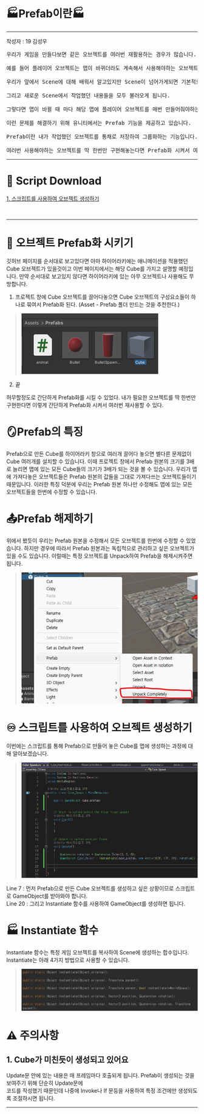 # 🏭Prefab이란🏭

---
작성자 : 19 김성우

<pre>
우리가 게임을 만들다보면 같은 오브젝트를 여러번 재활용하는 경우가 많습니다. <br>
예를 들어 플레이어 오브젝트는 맵이 바뀌더라도 계속해서 사용해야하는 오브젝트입니다. <br>
우리가 앞에서 Scene에 대해 배워서 알고있지만 Scene이 넘어가게되면 기본적으로는 기존에 있던 오브젝트들은 전부 사라지게 됩니다. <br>
그리고 새로운 Scene에서 작업했던 내용들을 모두 불러오게 됩니다. <br>
그렇다면 맵이 바뀔 때 마다 해당 맵에 플레이어 오브젝트를 매번 만들어줘야하는 걸까요?<br>
이런 문제를 해결하기 위해 유니티에서는 Prefab 기능을 제공하고 있습니다. <br>
Prefab이란 내가 작업했던 오브젝트를 통채로 저장하여 그룹화하는 기능입니다.<br>
여러번 사용해야하는 오브젝트를 딱 한번만 구현해놓는다면 Prefab화 시켜서 여러번 재사용할 수 있습니다.
</pre>

---

# 📓 Script Download

[1. 스크립트를 사용하여 오브젝트 생성하기](https://github.com/starhome7/GG_Unity_GitHub/blob/main/Unity_Basic/7.Prefab%EC%9D%B4%EB%9E%80/Prefab_Script/Cube_Spawn.cs)


<br>

---


# 🧰 오브젝트 Prefab화 시키기
깃허브 페이지를 순서대로 보고있다면 아마 하이어라키에는 애니메이션을 적용했던 Cube 오브젝트가 있을것이고 이번 페이지에서는 해당 Cube를 가지고 설명할 예정입니다. 만약 순서대로 보고있지 않다면 하이어라키에 있는 아무 오브젝트나 사용해도 무방합니다.

1. 프로젝트 창에 Cube 오브젝트를 끌어다놓으면 Cube 오브젝트의 구성요소들이 하나로 묶여서 Prefab화 된다. (Asset - Prefab 폴더 만드는 것을 추천한다.)
> ![image](./pre_pic/pre1.png)
2. 끝

허무할정도로 간단하게 Prefab화를 시킬 수 있었다.
내가 필요한 오브젝트를 딱 한번만 구현한다면 이렇게 간단하게 Prefab화 시켜서 여러번 재사용할 수 있다.

# 🪞Prefab의 특징
Prefab으로 만든 Cube를 하이어라키 창으로 여러개 끌어다 놓으면 별다른 문제없이 Cube 여러개를 설치할 수 있습니다.
이때 프로젝트 창에서 Prefab 원본의 크기를 3배로 늘리면 맵에 있는 모든 Cube들의 크기가 3배가 되는 것을 볼 수 있습니다.
우리가 맵에 가져다놓은 오브젝트들은 Prefab 원본의 값들을 그대로 가져다쓰는 오브젝트들이기 때문입니다.
이러한 특징 덕분에 우리는 Prefab 원본 하나만 수정해도 맵에 있는 모든 오브젝트들을 한번에 수정할 수 있습니다.

# 📤Prefab 해제하기
위에서 봤듯이 우리는 Prefab 원본을 수정해서 모든 오브젝트를 한번에 수정할 수 있었습니다. 하지만 경우에 따라서 Prefab 원본과는 독립적으로 관리하고 싶은 오브젝트가 있을 수도 있습니다. 이럴때는 특정 오브젝트를 Unpack하여 Prefab을 해제시켜주면 됩니다.
> ![image](./pre_pic/pre2.png)


# ♾️ 스크립트를 사용하여 오브젝트 생성하기
이번에는 스크립트를 통해 Prefab으로 만들어 놓은 Cube를 맵에 생성하는 과정에 대해 알아보겠습니다.
> ![image](./pre_pic/pre3.png)

Line 7 : 먼저 Prefab으로 만든 Cube 오브젝트를 생성하고 싶은 상황이므로 스크립트로 GameObject를 받아와야 합니다. <br>
Line 20 : 그리고 Instantiate 함수를 사용하여 GameObject를 생성하면 됩니다.


# 🏭 Instantiate 함수
Instantiate 함수는 특정 게임 오브젝트를 복사하여 Scene에 생성하는 합수입니다.
Instantiate는 아래 4가지 방법으로 사용할 수 있습니다.
> ![image](./pre_pic/pre4.png)


# ⚠️ 주의사항

## 1. Cube가 미친듯이 생성되고 있어요
Update문 안에 있는 내용은 매 프레임마다 호출되게 됩니다. Prefab이 생성되는 것을 보여주기 위해 단순히 Update문에<br>
코드를 작성했기 때문인데 나중에 Invoke나 If 문등을 사용하여 특정 조건에만 생성되도록 조절하시면 됩니다.

---






